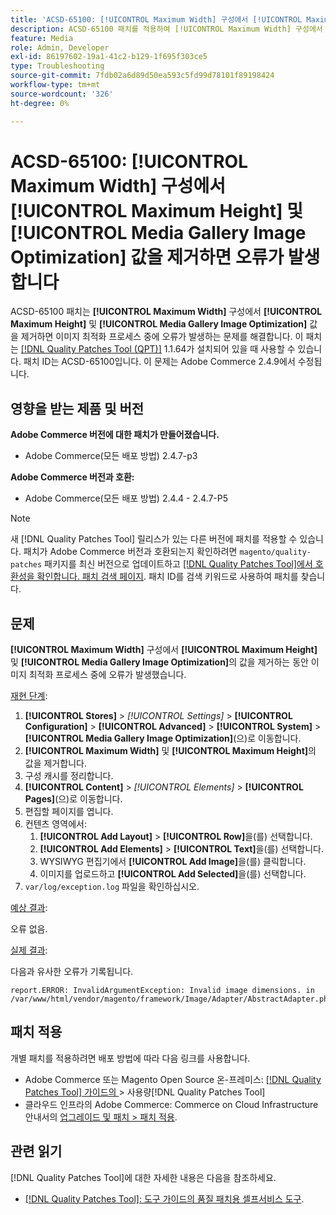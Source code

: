 ```yaml
---
title: 'ACSD-65100: [!UICONTROL Maximum Width] 구성에서 [!UICONTROL Maximum Height] 및 [!UICONTROL Media Gallery Image Optimization] 값을 제거하면 오류가 발생합니다'
description: ACSD-65100 패치를 적용하여 [!UICONTROL Maximum Width] 구성에서 [!UICONTROL Maximum Height] 및 [!UICONTROL Media Gallery Image Optimization] 값을 제거하면 이미지 최적화 프로세스 중에 오류가 발생하는 Adobe Commerce 문제를 해결합니다.
feature: Media
role: Admin, Developer
exl-id: 86197602-19a1-41c2-b129-1f695f303ce5
type: Troubleshooting
source-git-commit: 7fdb02a6d89d50ea593c5fd99d78101f89198424
workflow-type: tm+mt
source-wordcount: '326'
ht-degree: 0%

---
```


# ACSD-65100: [!UICONTROL Maximum Width] 구성에서 [!UICONTROL Maximum Height] 및 [!UICONTROL Media Gallery Image Optimization] 값을 제거하면 오류가 발생합니다

ACSD-65100 패치는 **[!UICONTROL Maximum Width]** 구성에서 **[!UICONTROL Maximum Height]** 및 **[!UICONTROL Media Gallery Image Optimization]** 값을 제거하면 이미지 최적화 프로세스 중에 오류가 발생하는 문제를 해결합니다. 이 패치는 [[!DNL Quality Patches Tool (QPT)]](/help/tools/quality-patches-tool/quality-patches-tool-to-self-serve-quality-patches.md) 1.1.64가 설치되어 있을 때 사용할 수 있습니다. 패치 ID는 ACSD-65100입니다. 이 문제는 Adobe Commerce 2.4.9에서 수정됩니다.

## 영향을 받는 제품 및 버전

**Adobe Commerce 버전에 대한 패치가 만들어졌습니다.**

* Adobe Commerce(모든 배포 방법) 2.4.7-p3

**Adobe Commerce 버전과 호환:**

* Adobe Commerce(모든 배포 방법) 2.4.4 - 2.4.7-P5

>[!NOTE]
>
>새 [!DNL Quality Patches Tool] 릴리스가 있는 다른 버전에 패치를 적용할 수 있습니다. 패치가 Adobe Commerce 버전과 호환되는지 확인하려면 `magento/quality-patches` 패키지를 최신 버전으로 업데이트하고 [[!DNL Quality Patches Tool]에서 호환성을 확인합니다. 패치 검색 페이지](https://experienceleague.adobe.com/tools/commerce-quality-patches/index.html). 패치 ID를 검색 키워드로 사용하여 패치를 찾습니다.

## 문제

**[!UICONTROL Maximum Width]** 구성에서 **[!UICONTROL Maximum Height]** 및 **[!UICONTROL Media Gallery Image Optimization]**&#x200B;의 값을 제거하는 동안 이미지 최적화 프로세스 중에 오류가 발생했습니다.

<u>재현 단계</u>:

1. **[!UICONTROL Stores]** > *[!UICONTROL Settings]* > **[!UICONTROL Configuration]** > **[!UICONTROL Advanced]** > **[!UICONTROL System]** > **[!UICONTROL Media Gallery Image Optimization]**(으)로 이동합니다.
1. **[!UICONTROL Maximum Width]** 및 **[!UICONTROL Maximum Height]**&#x200B;의 값을 제거합니다.
1. 구성 캐시를 정리합니다.
1. **[!UICONTROL Content]** > *[!UICONTROL Elements]* > **[!UICONTROL Pages]**(으)로 이동합니다.
1. 편집할 페이지를 엽니다.
1. 컨텐츠 영역에서:
   1. **[!UICONTROL Add Layout]** > **[!UICONTROL Row]**&#x200B;을(를) 선택합니다.
   1. **[!UICONTROL Add Elements]** > **[!UICONTROL Text]**&#x200B;을(를) 선택합니다.
   1. WYSIWYG 편집기에서 **[!UICONTROL Add Image]**&#x200B;을(를) 클릭합니다.
   1. 이미지를 업로드하고 **[!UICONTROL Add Selected]**&#x200B;을(를) 선택합니다.
1. `var/log/exception.log` 파일을 확인하십시오.

<u>예상 결과</u>:

오류 없음.

<u>실제 결과</u>:

다음과 유사한 오류가 기록됩니다.

```
report.ERROR: InvalidArgumentException: Invalid image dimensions. in /var/www/html/vendor/magento/framework/Image/Adapter/AbstractAdapter.php:630
```

## 패치 적용

개별 패치를 적용하려면 배포 방법에 따라 다음 링크를 사용합니다.

* Adobe Commerce 또는 Magento Open Source 온-프레미스: [[!DNL Quality Patches Tool]  가이드의 ](/help/tools/quality-patches-tool/usage.md)> 사용량[!DNL Quality Patches Tool]
* 클라우드 인프라의 Adobe Commerce: Commerce on Cloud Infrastructure 안내서의 [업그레이드 및 패치 > 패치 적용](https://experienceleague.adobe.com/docs/commerce-cloud-service/user-guide/develop/upgrade/apply-patches.html).

## 관련 읽기

[!DNL Quality Patches Tool]에 대한 자세한 내용은 다음을 참조하세요.

* [[!DNL Quality Patches Tool]: 도구 가이드의 품질 패치용 셀프서비스 도구](/help/tools/quality-patches-tool/quality-patches-tool-to-self-serve-quality-patches.md).
